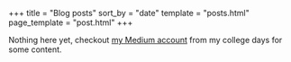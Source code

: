 +++
title = "Blog posts"
sort_by = "date"
template = "posts.html"
page_template = "post.html"
+++

Nothing here yet, checkout [my Medium account](https://medium.com/@shaaz_a) from my college days for some content.